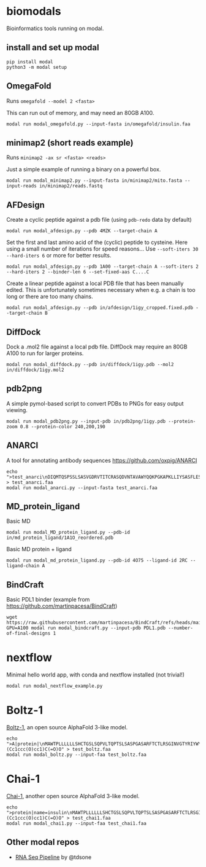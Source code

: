 # biomodals
Bioinformatics tools running on modal.

## install and set up modal
```
pip install modal
python3 -m modal setup
```

## OmegaFold

Runs `omegafold --model 2 <fasta>`

This can run out of memory, and may need an 80GB A100.

```
modal run modal_omegafold.py --input-fasta in/omegafold/insulin.faa
```

## minimap2 (short reads example)

Runs `minimap2 -ax sr <fasta> <reads>`

Just a simple example of running a binary on a powerful box.

```
modal run modal_minimap2.py --input-fasta in/minimap2/mito.fasta --input-reads in/minimap2/reads.fastq
```

## AFDesign

Create a cyclic peptide against a pdb file (using `pdb-redo` data by default)

```
modal run modal_afdesign.py --pdb 4MZK --target-chain A
```

Set the first and last amino acid of the (cyclic) peptide to cysteine.
Here using a small number of iterations for speed reasons...
Use `--soft-iters 30` `--hard-iters 6` or more for better results.

```
modal run modal_afdesign.py --pdb 1A00 --target-chain A --soft-iters 2 --hard-iters 2 --binder-len 6 --set-fixed-aas C....C
```

Create a linear peptide against a local PDB file that has been manually edited.
This is unfortunately sometimes necessary when e.g. a chain is too long or there are too many chains.

```
modal run modal_afdesign.py --pdb in/afdesign/1igy_cropped.fixed.pdb --target-chain B
```

## DiffDock

Dock a .mol2 file against a local pdb file.
DiffDock may require an 80GB A100 to run for larger proteins.

```
modal run modal_diffdock.py --pdb in/diffdock/1igy.pdb --mol2 in/diffdock/1igy.mol2
```

## pdb2png

A simple pymol-based script to convert PDBs to PNGs for easy output viewing.

```
modal run modal_pdb2png.py --input-pdb in/pdb2png/1igy.pdb --protein-zoom 0.8 --protein-color 240,200,190
```

## ANARCI
A tool for annotating antibody sequences https://github.com/oxpig/ANARCI

```
echo ">test_anarci\nDIQMTQSPSSLSASVGDRVTITCRASQDVNTAVAWYQQKPGKAPKLLIYSASFLESGVPSRFSGSRSGTDFTLTISSLQPEDFATYYCQQHYTTPPTFGQGTKVEIKRT" > test_anarci.faa
modal run modal_anarci.py --input-fasta test_anarci.faa
```

## MD_protein_ligand
Basic MD
```
modal run modal_MD_protein_ligand.py --pdb-id in/md_protein_ligand/1A1O_reordered.pdb
```

Basic MD protein + ligand
```
modal run modal_md_protein_ligand.py --pdb-id 4O75 --ligand-id 2RC --ligand-chain A
```

## BindCraft

Basic PDL1 binder (example from https://github.com/martinpacesa/BindCraft)
```
wget https://raw.githubusercontent.com/martinpacesa/BindCraft/refs/heads/main/example/PDL1.pdb
GPU=A100 modal run modal_bindcraft.py --input-pdb PDL1.pdb --number-of-final-designs 1
```

# nextflow
Minimal hello world app, with conda and nextflow installed (not trivial!)
```
modal run modal_nextflow_example.py
```

# Boltz-1
[Boltz-1](https://github.com/jwohlwend/boltz), an open source AlphaFold 3-like model.
```
echo ">A|protein|\nMAWTPLLLLLLSHCTGSLSQPVLTQPTSLSASPGASARFTCTLRSGINVGTYRIYWYQQKPGSLPRYLLRYKSDSDKQGSGVPSRFSGSKDASTNAGLLLISGLQSEDEADYYCAIWYSSTS\n>B|RNA|\nACUGACUGGAAGUCCCCCGUAGUACCCGACG\n>C|smiles|\nN[C@@H](Cc1ccc(O)cc1)C(=O)O" > test_boltz.faa
modal run modal_boltz.py --input-faa test_boltz.faa
```

# Chai-1
[Chai-1](https://github.com/chaidiscovery/chai-lab), another open source AlphaFold 3-like model.
```
echo ">protein|name=insulin\nMAWTPLLLLLLSHCTGSLSQPVLTQPTSLSASPGASARFTCTLRSGINVGTYRIYWYQQKPGSLPRYLLRYKSDSDKQGSGVPSRFSGSKDASTNAGLLLISGLQSEDEADYYCAIWYSSTS\n>RNA|name=rna\nACUGACUGGAAGUCCCCCGUAGUACCCGACG\n>ligand|name=caffeine\nN[C@@H](Cc1ccc(O)cc1)C(=O)O" > test_chai1.faa
modal run modal_chai1.py --input-faa test_chai1.faa
```

## Other modal repos

- [RNA Seq Pipeline](https://github.com/tdsone/modal-rna-seq-pipeline) by @tdsone
